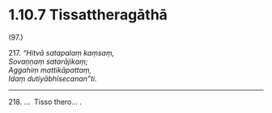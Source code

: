 # 1.10.7 Tissattheragāthā

(97.)

217\. _“Hitvā satapalaṃ kaṃsaṃ,_  
_Sovaṇṇaṃ satarājikaṃ;_  
_Aggahiṃ mattikāpattaṃ,_  
_Idaṃ dutiyābhisecanan”ti._  

---

218\. …  Tisso thero… .
